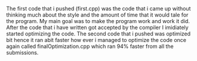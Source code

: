 The first code that i pushed (first.cpp) was the code that i came up without thinking much about the style and the amount of time that it would tale for the program.
My main goal was to make the program work and work it did. After the code that i have written got accepted by the compiler I imidiately started optimizing the code.
The second code that i pushed was optimized bit hence it ran abit faster how ever i managed to optimize the code once again called finalOptimization.cpp which ran 
94% faster from all the submissions.

